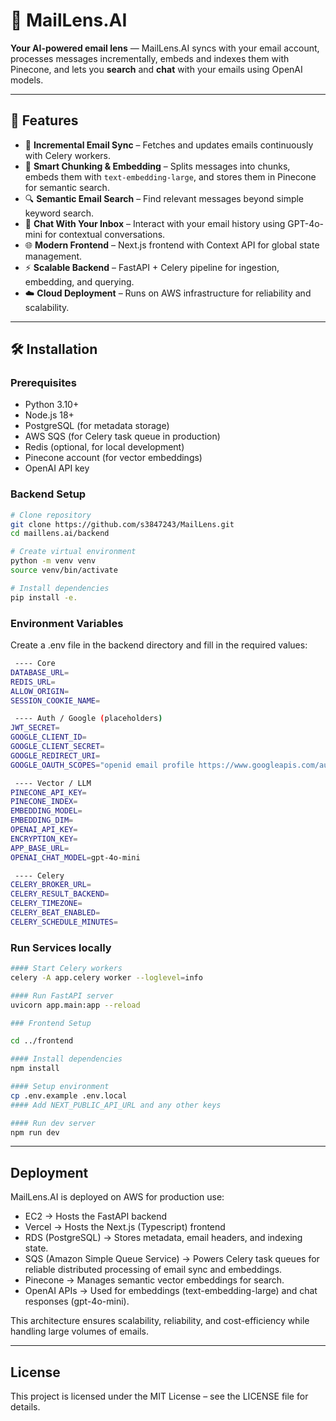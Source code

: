 # 📧 MailLens.AI  

**Your AI-powered email lens** — MailLens.AI syncs with your email account, processes messages incrementally, embeds and indexes them with Pinecone, and lets you **search** and **chat** with your emails using OpenAI models.  

---

## 🚀 Features  

- 🔄 **Incremental Email Sync** – Fetches and updates emails continuously with Celery workers.  
- 🧩 **Smart Chunking & Embedding** – Splits messages into chunks, embeds them with `text-embedding-large`, and stores them in Pinecone for semantic search.  
- 🔍 **Semantic Email Search** – Find relevant messages beyond simple keyword search.  
- 💬 **Chat With Your Inbox** – Interact with your email history using GPT-4o-mini for contextual conversations.  
- 🌐 **Modern Frontend** – Next.js frontend with Context API for global state management.  
- ⚡ **Scalable Backend** – FastAPI + Celery pipeline for ingestion, embedding, and querying.  
- ☁️ **Cloud Deployment** – Runs on AWS infrastructure for reliability and scalability.  

---

## 🛠️ Installation  

### Prerequisites  
- Python 3.10+  
- Node.js 18+  
- PostgreSQL (for metadata storage)  
- AWS SQS (for Celery task queue in production)  
- Redis (optional, for local development)  
- Pinecone account (for vector embeddings)  
- OpenAI API key  

### Backend Setup  
```bash
# Clone repository
git clone https://github.com/s3847243/MailLens.git
cd maillens.ai/backend

# Create virtual environment
python -m venv venv
source venv/bin/activate

# Install dependencies
pip install -e.

```

### Environment Variables
Create a .env file in the backend directory and fill in the required values:
```bash
 ---- Core
DATABASE_URL=
REDIS_URL= 
ALLOW_ORIGIN=
SESSION_COOKIE_NAME= 

 ---- Auth / Google (placeholders)
JWT_SECRET=
GOOGLE_CLIENT_ID=
GOOGLE_CLIENT_SECRET=
GOOGLE_REDIRECT_URI=
GOOGLE_OAUTH_SCOPES="openid email profile https://www.googleapis.com/auth/gmail.readonly"

 ---- Vector / LLM
PINECONE_API_KEY=
PINECONE_INDEX=
EMBEDDING_MODEL=
EMBEDDING_DIM=
OPENAI_API_KEY=
ENCRYPTION_KEY= 
APP_BASE_URL=
OPENAI_CHAT_MODEL=gpt-4o-mini

 ---- Celery
CELERY_BROKER_URL=
CELERY_RESULT_BACKEND=
CELERY_TIMEZONE=
CELERY_BEAT_ENABLED=
CELERY_SCHEDULE_MINUTES=
```
### Run Services locally
```bash
#### Start Celery workers
celery -A app.celery worker --loglevel=info

#### Run FastAPI server
uvicorn app.main:app --reload

### Frontend Setup

cd ../frontend

#### Install dependencies
npm install

#### Setup environment
cp .env.example .env.local
#### Add NEXT_PUBLIC_API_URL and any other keys

#### Run dev server
npm run dev
```
---

## Deployment

MailLens.AI is deployed on AWS for production use:

- EC2 → Hosts the FastAPI backend 
- Vercel → Hosts the Next.js (Typescript) frontend 
- RDS (PostgreSQL) → Stores metadata, email headers, and indexing state.  
- SQS (Amazon Simple Queue Service) → Powers Celery task queues for reliable distributed processing of email sync and embeddings.  
- Pinecone → Manages semantic vector embeddings for search.  
- OpenAI APIs → Used for embeddings (text-embedding-large) and chat responses (gpt-4o-mini).  

This architecture ensures scalability, reliability, and cost-efficiency while handling large volumes of emails.

---
## License

This project is licensed under the MIT License – see the LICENSE file for details.
